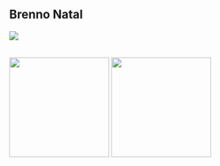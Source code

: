 <!--
**brennonatal/brennonatal** is a ✨ _special_ ✨ repository because its `README.md` (this file) appears on your GitHub profile.

Here are some ideas to get you started:

- 🔭 I’m currently working on ...
- 🌱 I’m currently learning ...
- 👯 I’m looking to collaborate on ...
- 🤔 I’m looking for help with ...
- 💬 Ask me about ...
- 📫 How to reach me: ...
- 😄 Pronouns: ...
- ⚡ Fun fact: ...
-->

## Brenno Natal

<a href="https://www.linkedin.com/in/brenno-natal-644194164/" target="_blank"><img src="https://img.shields.io/badge/-LinkedIn-%230077B5?style=for-the-badge&logo=linkedin&logoColor=white" target="_blank"></a>

<div style="display: inline_block"><br>
<img height="180em" src="https://github-readme-stats.vercel.app/api?username=brennonatal&count_private=true&show_icons=true&theme=vue-dark&custom_title=Statistics"/>
<img height="180em" src="https://github-readme-stats.vercel.app/api/top-langs/?username=brennonatal&layout=compact&langs_count=8&theme=vue-dark"/>
</div>
